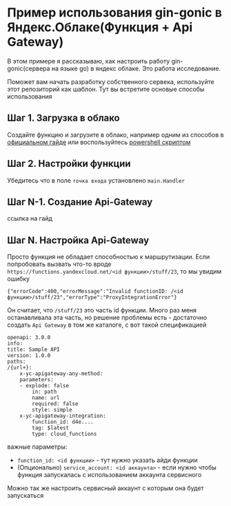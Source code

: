 # Пример использования gin-gonic в Яндекс.Облаке(Функция + Api Gateway)

В этом примере я рассказываю, как настроить работу gin-gonic(сервера на языке go) в яндекс облаке. Это работа исследование.

Поможет вам начать разработку собственного сервека, используйте этот репозиторий как шаблон. Тут вы встретите основые способы использования

## Шаг 1. Загрузка в облако

Создайте функцию и загрузите в облако, например одним из способов в [официальном гайде](https://cloud.yandex.ru/docs/functions/quickstart/create-function/go-function-quickstart) или воспользуйтесь [powershell скриптом](https://github.com/thefrol/powershell-yandexcloud-function-uploader)

## Шаг 2. Настройки функции

Убедитесь что в поле `точка входа` установлено `main.Handler`

## Шаг N-1. Создание Api-Gateway

ссылка на гайд

## Шаг N. Настройка Api-Gateway

Просто функция не обладает способностью к маршрутизации. Если попробовать вызвать что-то вроде `https://functions.yandexcloud.net/<id функции>/stuff/23`, то мы увидим ошибку 

    {"errorCode":400,"errorMessage":"Invalid functionID: /<id функции>/stuff/23","errorType":"ProxyIntegrationError"}

Он считает, что `/stuff/23` это часть id функции. Много раз меня останавливала эта часть, но решение проблемы есть - достаточно создать `Api Gateway` в том же каталоге, с вот такой спецификацией

    openapi: 3.0.0
    info:
    title: Sample API
    version: 1.0.0
    paths:
    /{url+}:
        x-yc-apigateway-any-method:
        parameters:
        - explode: false
            in: path
            name: url
            required: false
            style: simple
        x-yc-apigateway-integration:
            function_id: d4e....
            tag: $latest
            type: cloud_functions

важные параметры:
+ `function_id: <id функции>` - тут нужно указать айди функции
+ (Опционально) `service_account: <id аккаунта>` - если нужно чтобы функция запускалась с использованием аккаунта сервисного 

Можно так же настроить сервисный аккаунт с которым она будет запускаться